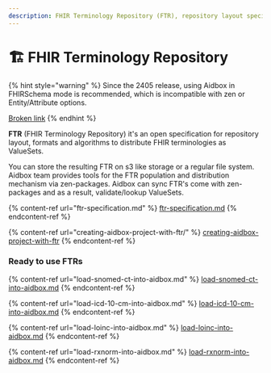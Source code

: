 ```yaml
---
description: FHIR Terminology Repository (FTR), repository layout specification, tools
---
```


# 🏗️ FHIR Terminology Repository

{% hint style="warning" %}
Since the 2405 release, using Aidbox in FHIRSchema mode is recommended, which is incompatible with zen or Entity/Attribute options.

[Broken link](broken-reference "mention")
{% endhint %}

**FTR** (FHIR Terminology Repository) it's an open specification for repository layout, formats and algorithms to distribute FHIR terminologies as ValueSets.

You can store the resulting FTR on s3 like storage or a regular file system. Aidbox team provides tools for the FTR population and distribution mechanism via zen-packages. Aidbox can sync FTR's come with zen-packages and as a result, validate/lookup ValueSets.

{% content-ref url="ftr-specification.md" %}
[ftr-specification.md](ftr-specification.md)
{% endcontent-ref %}

{% content-ref url="creating-aidbox-project-with-ftr/" %}
[creating-aidbox-project-with-ftr](creating-aidbox-project-with-ftr/)
{% endcontent-ref %}

### Ready to use FTRs

{% content-ref url="load-snomed-ct-into-aidbox.md" %}
[load-snomed-ct-into-aidbox.md](load-snomed-ct-into-aidbox.md)
{% endcontent-ref %}

{% content-ref url="load-icd-10-cm-into-aidbox.md" %}
[load-icd-10-cm-into-aidbox.md](load-icd-10-cm-into-aidbox.md)
{% endcontent-ref %}

{% content-ref url="load-loinc-into-aidbox.md" %}
[load-loinc-into-aidbox.md](load-loinc-into-aidbox.md)
{% endcontent-ref %}

{% content-ref url="load-rxnorm-into-aidbox.md" %}
[load-rxnorm-into-aidbox.md](load-rxnorm-into-aidbox.md)
{% endcontent-ref %}
